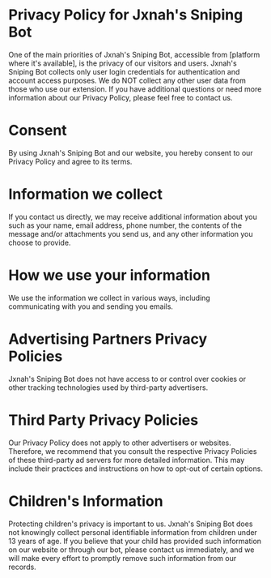 # Privacy Policy for Jxnah's Sniping Bot
One of the main priorities of Jxnah's Sniping Bot, accessible from [platform where it's available], is the privacy of our visitors and users. Jxnah's Sniping Bot collects only user login credentials for authentication and account access purposes. We do NOT collect any other user data from those who use our extension. If you have additional questions or need more information about our Privacy Policy, please feel free to contact us.
# Consent
By using Jxnah's Sniping Bot and our website, you hereby consent to our Privacy Policy and agree to its terms.
# Information we collect
If you contact us directly, we may receive additional information about you such as your name, email address, phone number, the contents of the message and/or attachments you send us, and any other information you choose to provide.
# How we use your information
We use the information we collect in various ways, including communicating with you and sending you emails.
# Advertising Partners Privacy Policies
Jxnah's Sniping Bot does not have access to or control over cookies or other tracking technologies used by third-party advertisers.
# Third Party Privacy Policies
Our Privacy Policy does not apply to other advertisers or websites. Therefore, we recommend that you consult the respective Privacy Policies of these third-party ad servers for more detailed information. This may include their practices and instructions on how to opt-out of certain options.
# Children's Information
Protecting children's privacy is important to us. Jxnah's Sniping Bot does not knowingly collect personal identifiable information from children under 13 years of age. If you believe that your child has provided such information on our website or through our bot, please contact us immediately, and we will make every effort to promptly remove such information from our records.